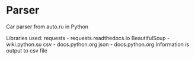 # Parser

Car parser from auto.ru in Python

Libraries used: requests - requests.readthedocs.io BeautifulSoup - wiki.python.su csv - docs.python.org json - docs.python.org Information is output to csv file
